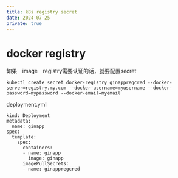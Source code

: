 ```yaml
---
title: k8s registry secret
date: 2024-07-25
private: true
---
```

# docker registry
如果　image　registry需要认证的话，就要配置secret

    kubectl create secret docker-registry ginappregcred --docker-server=registry.my.com --docker-username=myusername --docker-password=mypassword --docker-email=myemail

deployment.yml

    kind: Deployment
    metadata:
      name: ginapp
    spec:
      template:
        spec:
          containers:
          - name: ginapp
            image: ginapp
          imagePullSecrets:
          - name: ginappregcred